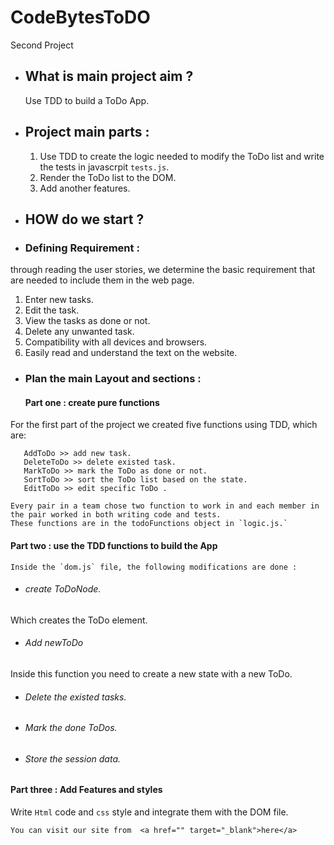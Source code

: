 # CodeBytesToDO
  Second Project


* ## What is main project aim ?
  Use TDD to build a ToDo App.

* ## Project main parts :
   1. Use TDD to create the logic needed to modify the ToDo list and write the tests in javascrpit `tests.js`.
   2. Render the ToDo list to the DOM.
   3. Add another features.

* ## HOW do we start ?
* ### Defining Requirement :
through reading the user stories, we determine the basic requirement that are needed to include them in the web page.
   1. Enter new tasks.
   2. Edit the task.
   3. View the tasks as done or not.
   4. Delete any unwanted task.
   5. Compatibility with all devices and browsers.
   6. Easily read and understand the text on the website.

 * ### Plan the  main Layout and sections :
   #### Part one :  create pure functions
  For the first part of the project we created five functions using TDD, which are: 
  
       AddToDo >> add new task.
       DeleteToDo >> delete existed task.
       MarkToDo >> mark the ToDo as done or not.
       SortToDo >> sort the ToDo list based on the state.
       EditToDo >> edit specific ToDo .

    Every pair in a team chose two function to work in and each member in the pair worked in both writing code and tests.
    These functions are in the todoFunctions object in `logic.js.`
    
   #### Part two : use the TDD functions to build the App
    Inside the `dom.js` file, the following modifications are done :

   * ###### create ToDoNode.
Which creates the ToDo element.
   * ###### Add newToDo
Inside this function you need to create a new state with a new ToDo.
   * ###### Delete the existed tasks.

   * ###### Mark the done ToDos.
   * ###### Store the session data.

   #### Part three : Add Features and styles
Write `Html` code and `css` style and integrate them with the DOM file.

    You can visit our site from  <a href="" target="_blank">here</a>
